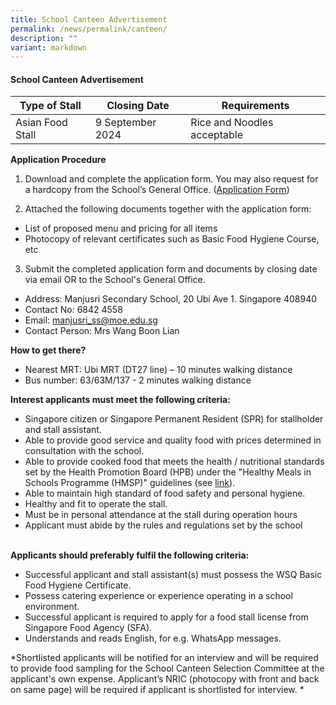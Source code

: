 ```yaml
---
title: School Canteen Advertisement
permalink: /news/permalink/canteen/
description: ""
variant: markdown
---
```

#### School Canteen Advertisement

| Type of Stall | Closing Date | Requirements |
| -------- | -------- | -------- |
| Asian Food Stall | 9 September 2024 | Rice and Noodles acceptable |

**Application Procedure**

1. Download and complete the application form. You may also request for a hardcopy from the School’s General Office. ([Application Form](/files/News/application%20for%20canteen%20stall.pdf))
 
2. Attached the following documents together with the application form:
* List of proposed menu and pricing for all items
* Photocopy of relevant certificates such as Basic Food Hygiene Course, etc

3. Submit the completed application form and documents by closing date via email OR to the School's General Office.

* Address: Manjusri Secondary School, 20 Ubi Ave 1. Singapore 408940
* Contact No: 6842 4558&nbsp;
* Email: manjusri_ss@moe.edu.sg
* Contact Person: Mrs Wang Boon Lian

**How to get there?**
* Nearest MRT: Ubi MRT (DT27 line) – 10 minutes walking distance
* Bus number: 63/63M/137 - 2 minutes walking distance

**Interest applicants must meet the following criteria:**
* Singapore citizen or Singapore Permanent Resident (SPR) for stallholder and stall assistant.
* Able to provide good service and quality food with prices determined in consultation with the school.
* Able to provide cooked food that meets the health / nutritional standards set by the Health Promotion Board (HPB) under the "Healthy Meals in Schools Programme (HMSP)" guidelines (see [link](https://www.hpb.gov.sg/schools/school-programmes/healthy-meals-in-schools-programme)).
* Able to maintain high standard of food safety and personal hygiene.
* Healthy and fit to operate the stall.
* Must be in personal attendance at the stall during operation hours
* Applicant must abide by the rules and regulations set by the school<br><br>

**Applicants should preferably fulfil the following criteria:**
* Successful applicant and stall assistant(s) must possess the WSQ Basic Food Hygiene Certificate.
* Possess catering experience or experience operating in a school environment.
* Successful applicant is required to apply for a food stall license from Singapore Food Agency (SFA).
* Understands and reads English, for e.g. WhatsApp messages.

*Shortlisted applicants will be notified for an interview and will be required to provide food sampling for the School Canteen Selection Committee at the applicant's own expense.  Applicant’s NRIC (photocopy with front and back on same page) will be required if applicant is shortlisted for interview. *
